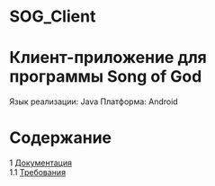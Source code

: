 # SOG_Client
# Клиент-приложение для программы Song of God
Язык реализации: Java 
Платформа: Android

# Содержание 
1 [Документация](Documents)  
1.1 [Требования](Documents/Requirements.md)  
